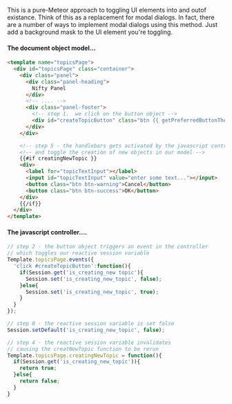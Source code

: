 This is a pure-Meteor approach to toggling UI elements into and outof existance.  Think of this as a replacement for modal dialogs.  In fact, there are a number of ways to implement modal dialogs using this method.  Just add a background mask to the UI element you're toggling.

#### The document object model...  
````html
<template name="topicsPage">
  <div id="topicsPage" class="container">
    <div class="panel">
      <div class="panel-heading">
        Nifty Panel
      </div>
      <!-- .... -->
      <div class="panel-footer">
        <!-- step 1.  we click on the button object -->
        <div id="createTopicButton" class="btn {{ getPreferredButtonTheme }}">Create Topic</div>
      </div>
    </div>

    <!-- step 5 - the handlebars gets activated by the javascript controller -->
    <!-- and toggle the creation of new objects in our model -->
    {{#if creatingNewTopic }}
    <div>
      <label for="topicTextInput"></label>
      <input id="topicTextInput" value="enter some text..."></input>
      <button class="btn btn-warning">Cancel</button>
      <button class="btn btn-success">OK</button>
    </div>
    {{/if}}
  </div>
</template>
````

#### The javascript controller....  
````js
// step 2 - the button object triggers an event in the controller
// which toggles our reactive session variable
Template.topicsPage.events({
  'click #createTopicButton':function(){
    if(Session.get('is_creating_new topic'){
      Session.set('is_creating_new_topic', false);
    }else{
      Session.set('is_creating_new_topic', true);
    }
  }
});

// step 0 - the reactive session variable is set false
Session.setDefault('is_creating_new_topic', false);

// step 4 - the reactive session variable invalidates
// causing the creatNewTopic function to be rerun
Template.topicsPage.creatingNewTopic = function(){
  if(Session.get('is_creating_new_topic')){
    return true;
  }else{
    return false;
  }
}

````
